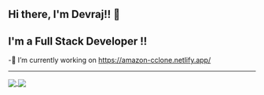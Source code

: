 
## Hi there, I'm Devraj!!  👋


##            I'm a Full Stack Developer !!

-🔭 I’m currently working on https://amazon-cclone.netlify.app/
<br>


---

<a href="https://github.com/devraj2018">
  <img align="center" src="https://github-readme-stats.vercel.app/api/top-langs/?username=devraj2018" />
</a>
<a href="https://github.com/devraj2018/github-readme-stats">
  <img align="center" src="https://github-readme-stats.vercel.app/api?username=devraj2018" />
</a>
